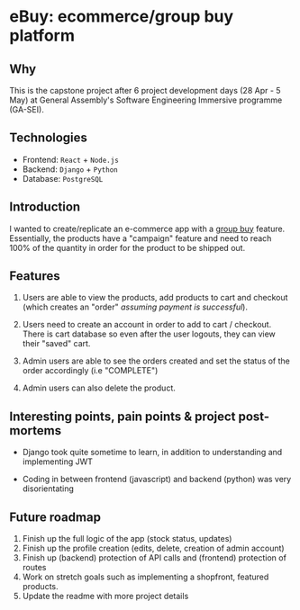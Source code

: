 # eBuy: ecommerce/group buy platform

## Why

This is the capstone project after 6 project development days (28 Apr - 5 May) at General Assembly's Software Engineering Immersive programme (GA-SEI).

## Technologies

- Frontend: `React` + `Node.js`
- Backend: `Django` + `Python`
- Database: `PostgreSQL`

## Introduction

I wanted to create/replicate an e-commerce app with a [group buy](https://en.wikipedia.org/wiki/Group_buying) feature. Essentially, the products have a "campaign" feature and need to reach 100% of the quantity in order for the product to be shipped out.

## Features

1. Users are able to view the products, add products to cart and checkout (which creates an "order" _assuming payment is successful_).

2. Users need to create an account in order to add to cart / checkout. There is cart database so even after the user logouts, they can view their "saved" cart.

3. Admin users are able to see the orders created and set the status of the order accordingly (i.e "COMPLETE")

4. Admin users can also delete the product.

## Interesting points, pain points & project post-mortems

- Django took quite sometime to learn, in addition to understanding and implementing JWT

- Coding in between frontend (javascript) and backend (python) was very disorientating

## Future roadmap

1. Finish up the full logic of the app (stock status, updates)
2. Finish up the profile creation (edits, delete, creation of admin account)
3. Finish up (backend) protection of API calls and (frontend) protection of routes
4. Work on stretch goals such as implementing a shopfront, featured products.
5. Update the readme with more project details
